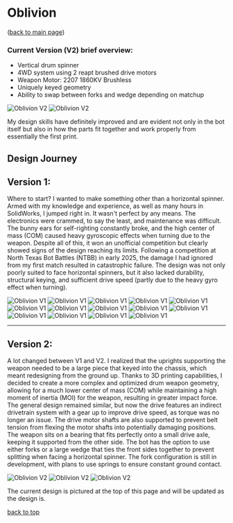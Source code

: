 # Oblivion
([back to main page](README.md))

### Current Version (V2) brief overview:
- Vertical drum spinner
- 4WD system using 2 reapt brushed drive motors
- Weapon Motor: 2207 1860KV Brushless
- Uniquely keyed geometry
- Ability to swap between forks and wedge depending on matchup
  
![Oblivion V2](ImagesOblivion/h1.jpg)
![Oblivion V2](ImagesOblivion/h2.jpg)

My design skills have definitely improved and are evident not only in the bot itself but also in how the parts fit together and work properly from essentially the first print.

Design Journey
---
**Version 1:**
---

Where to start? I wanted to make something other than a horizontal spinner. Armed with my knowledge and experience, as well as many hours in SolidWorks, I jumped right in. It wasn't perfect by any means. The electronics were crammed, to say the least, and maintenance was difficult. The bunny ears for self-righting constantly broke, and the high center of mass (COM) caused heavy gyroscopic effects when turning due to the weapon. Despite all of this, it won an unofficial competition but clearly showed signs of the design reaching its limits. Following a competition at North Texas Bot Battles (NTBB) in early 2025, the damage I had ignored from my first match resulted in catastrophic failure. The design was not only poorly suited to face horizontal spinners, but it also lacked durability, structural keying, and sufficient drive speed (partly due to the heavy gyro effect when turning).

![Oblivion V1](ImagesOblivion/e1.webp)
![Oblivion V1](ImagesOblivion/e2.webp)
![Oblivion V1](ImagesOblivion/e3.webp)
![Oblivion V1](ImagesOblivion/e4.png)
![Oblivion V1](ImagesOblivion/e5.png)
![Oblivion V1](ImagesOblivion/f1.png)
![Oblivion V1](ImagesOblivion/f2.png)
![Oblivion V1](ImagesOblivion/f3.png)
![Oblivion V1](ImagesOblivion/f4.png)
![Oblivion V1](ImagesOblivion/g1.jpg)
![Oblivion V1](ImagesOblivion/g2.jpg)
![Oblivion V1](ImagesOblivion/g3.jpg)
![Oblivion V1](ImagesOblivion/o0.jpg)
![Oblivion V1](ImagesOblivion/o1.jpg)

---
**Version 2:**
---

A lot changed between V1 and V2. I realized that the uprights supporting the weapon needed to be a large piece that keyed into the chassis, which meant redesigning from the ground up. Thanks to 3D printing capabilities, I decided to create a more complex and optimized drum weapon geometry, allowing for a much lower center of mass (COM) while maintaining a high moment of inertia (MOI) for the weapon, resulting in greater impact force. The general design remained similar, but now the drive features an indirect drivetrain system with a gear up to improve drive speed, as torque was no longer an issue. The drive motor shafts are also supported to prevent belt tension from flexing the motor shafts into potentially damaging positions. The weapon sits on a bearing that fits perfectly onto a small drive axle, keeping it supported from the other side. The bot has the option to use either forks or a large wedge that ties the front sides together to prevent splitting when facing a horizontal spinner. The fork configuration is still in development, with plans to use springs to ensure constant ground contact.

![Oblivion V2](ImagesOblivion/j1.png)
![Oblivion V2](ImagesOblivion/j2.png)
![Oblivion V2](ImagesOblivion/j3.png)

The current design is pictured at the top of this page and will be updated as the design is.

[back to top](#current-version-v2-brief-overview)
